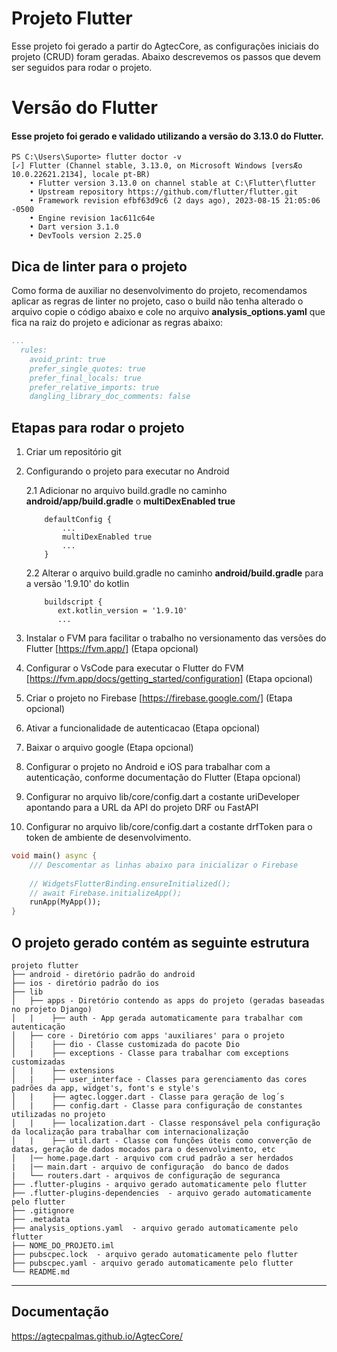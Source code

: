 # Projeto Flutter

Esse projeto foi gerado a partir do AgtecCore, as configurações iniciais do projeto (CRUD) foram geradas.
Abaixo descrevemos os passos que devem ser seguidos para rodar o projeto.

# Versão do Flutter

#### Esse projeto foi gerado e validado utilizando a versão do 3.13.0 do Flutter.
```code
PS C:\Users\Suporte> flutter doctor -v
[✓] Flutter (Channel stable, 3.13.0, on Microsoft Windows [versÆo 10.0.22621.2134], locale pt-BR)
    • Flutter version 3.13.0 on channel stable at C:\Flutter\flutter
    • Upstream repository https://github.com/flutter/flutter.git
    • Framework revision efbf63d9c6 (2 days ago), 2023-08-15 21:05:06 -0500
    • Engine revision 1ac611c64e
    • Dart version 3.1.0
    • DevTools version 2.25.0
```

## Dica de linter para o projeto

Como forma de auxiliar no desenvolvimento do projeto, recomendamos aplicar as regras de linter no projeto, caso o build não tenha alterado o arquivo copie o código abaixo e cole no arquivo **analysis_options.yaml** que fica na raiz do projeto e adicionar as regras abaixo:

```yaml
...
  rules:
    avoid_print: true
    prefer_single_quotes: true
    prefer_final_locals: true
    prefer_relative_imports: true
    dangling_library_doc_comments: false
```

## Etapas para rodar o projeto

1. Criar um repositório git
2. Configurando o projeto para executar no Android 
    
    2.1 Adicionar no arquivo build.gradle no caminho **android/app/build.gradle** o **multiDexEnabled true**
    ```code
        defaultConfig {
            ...
            multiDexEnabled true 
            ...
        }
    ```

    2.2 Alterar o arquivo build.gradle no caminho **android/build.gradle** para a versão '1.9.10' do kotlin
    ```code
        buildscript {
           ext.kotlin_version = '1.9.10'
           ...
    ```

1. Instalar o FVM para facilitar o trabalho no versionamento das versões do Flutter [https://fvm.app/] (Etapa opcional)
2. Configurar o VsCode para executar o Flutter do FVM [https://fvm.app/docs/getting_started/configuration] (Etapa opcional)
3. Criar o projeto no Firebase [https://firebase.google.com/] (Etapa opcional)
4. Ativar a funcionalidade de autenticacao (Etapa opcional)
5. Baixar o arquivo google (Etapa opcional)
6. Configurar o projeto no Android e iOS para trabalhar com a autenticação, conforme documentação do Flutter (Etapa opcional)
7. Configurar no arquivo lib/core/config.dart a costante uriDeveloper apontando para a URL da API do projeto DRF ou FastAPI
8. Configurar no arquivo lib/core/config.dart a costante drfToken para o token de ambiente de desenvolvimento.

```dart
void main() async {
    /// Descomentar as linhas abaixo para inicializar o Firebase
    
    // WidgetsFlutterBinding.ensureInitialized();
    // await Firebase.initializeApp();
    runApp(MyApp());
}
```

## O projeto gerado contém as seguinte estrutura

```code
projeto flutter
├── android - diretório padrão do android
├── ios - diretório padrão do ios
├── lib
│   ├── apps - Diretório contendo as apps do projeto (geradas baseadas no projeto Django)
│   |    ├── auth - App gerada automaticamente para trabalhar com autenticação
│   ├── core - Diretório com apps 'auxiliares' para o projeto
│   |    ├── dio - Classe customizada do pacote Dio
│   |    ├── exceptions - Classe para trabalhar com exceptions customizadas
│   |    ├── extensions
│   |    ├── user_interface - Classes para gerenciamento das cores padrões da app, widget's, font's e style's
│   |    ├── agtec.logger.dart - Classe para geração de log´s
│   |    ├── config.dart - Classe para configuração de constantes utilizadas no projeto
│   |    ├── localization.dart - Classe responsável pela configuração da localização para trabalhar com internacionalização
│   |    ├── util.dart - Classe com funções úteis como converção de datas, geração de dados mocados para o desenvolvimento, etc
│   |── home.page.dart - arquivo com crud padrão a ser herdados
|   |── main.dart - arquivo de configuração  do banco de dados
|   └── routers.dart - arquivos de configuração de seguranca
├── .flutter-plugins - arquivo gerado automaticamente pelo flutter
├── .flutter-plugins-dependencies  - arquivo gerado automaticamente pelo flutter
├── .gitignore
├── .metadata
├── analysis_options.yaml  - arquivo gerado automaticamente pelo flutter
├── NOME_DO_PROJETO.iml
├── pubscpec.lock  - arquivo gerado automaticamente pelo flutter
├── pubscpec.yaml - arquivo gerado automaticamente pelo flutter
└── README.md

```

----

## Documentação

<https://agtecpalmas.github.io/AgtecCore/>
